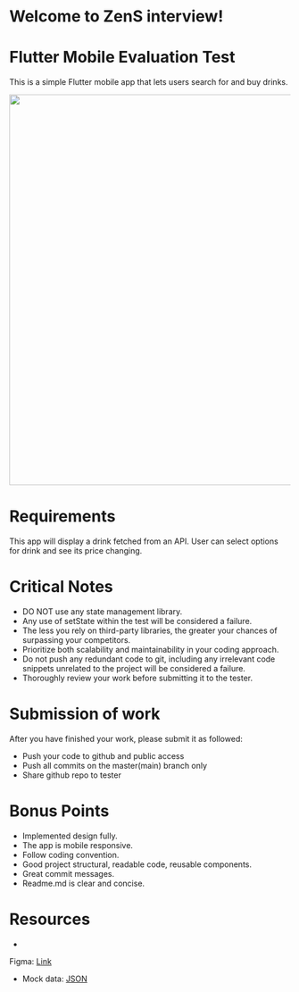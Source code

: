 # Welcome to ZenS interview!

# Flutter Mobile Evaluation Test

This is a simple Flutter mobile app that lets users search for and buy drinks.

<img src="https://github.com/khoitd253/flutter_evalutation_test/assets/149985789/00ab04db-401b-4f57-ba52-736e76191a4d" height="700" />

# Requirements

This app will display a drink fetched from an API. User can select options for drink and see its
price changing.

# Critical Notes

- DO NOT use any state management library.
- Any use of setState within the test will be considered a failure.
- The less you rely on third-party libraries, the greater your chances of surpassing your
  competitors.
- Prioritize both scalability and maintainability in your coding approach.
- Do not push any redundant code to git, including any irrelevant code snippets unrelated to the
  project will be considered a failure.
- Thoroughly review your work before submitting it to the tester.

# Submission of work

After you have finished your work, please submit it as followed:

- Push your code to github and public access
- Push all commits on the master(main) branch only
- Share github repo to tester

# Bonus Points

- Implemented design fully.
- The app is mobile responsive.
- Follow coding convention.
- Good project structural, readable code, reusable components.
- Great commit messages.
- Readme.md is clear and concise.

# Resources

-

Figma: [Link](https://www.figma.com/file/RjeIVQXNsLaNMLKXRyLNYh/UI-Evaluation-Test---Mobile-team?type=design&node-id=0%3A1&mode=design&t=SRTQYn7SzliD1HX4-1)

- Mock data: [JSON](data/)
